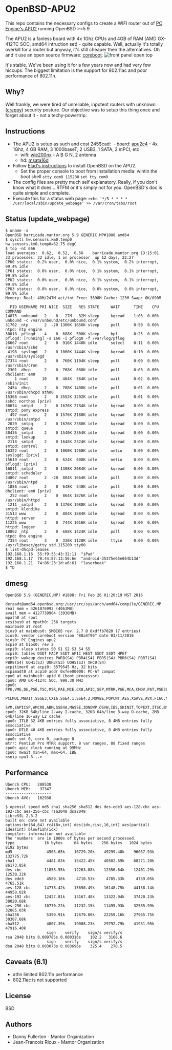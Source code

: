 # OpenBSD-APU2
This repo contains the necessary configs to create a WIFI router out of [PC Engine's APU2](http://pcengines.ch/apu2c4.htm) running OpenBSD >=5.9.

The APU2 is a fanless board with 4x 1Ghz CPUs and 4GB of RAM (AMD GX-412TC SOC, amd64 intruction set) - quite capable. Well, actually it's totally overkill for a router but anyway, it's still cheaper then the alternatives. Oh and it use an open source firmware: [coreboot](https://www.coreboot.org).
![front panel open top](https://raw.githubusercontent.com/northox/openbsd-apu2/master/front-open.jpeg)

It's stable. We've been using it for a few years now and had very few hiccups. The biggest limitation is the support for 802.11ac and poor performance of 802.11n.

## Why? 
Well frankly, we were tired of unreliable, inpotent routers with unknown ([crappy](https://www.helpnetsecurity.com/2019/09/17/vulnerabilities-iot-devices/)) security posture. Our objective was to setup this thing once and forget about it - not a techy-powertrip.

## Instructions
- The APU2 is setup as such and cost 245$cad:
  - board: [apu2c4](http://pcengines.ch/apu2c4.htm) - 4x 1Ghz, 4 GB RAM, 3 1000baseT, 2 USB3, 1 SATA, 2 mPCI, etc
  - wifi: [wle200nx](http://pcengines.ch/wle200nx.htm) - A B G N, 2 antenna
  - hd: [msata16d](http://pcengines.ch/msata16d.htm)
- Follow [Elad's instructions](https://github.com/elad/openbsd-apu2) to install OpenBSD on the APU2.
  - Set the proper console to boot from installation media: wintin the boot shell `stty com0 115200` `set tty com0`
- The config files are pretty much self explanatory. Really, if you don't know what it does... RTFM or it's simply not for you. OpenBSD's doc is quite simple and complete.
- Execute this for a status web page: `echo '*/5 * * * * /usr/local/sbin/update_webpage' >> /var/cron/tabs/root`

## Status (update_webpage)
```
$ uname -a
OpenBSD barricade.mantor.org 5.9 GENERIC.MP#1888 amd64
$ sysctl hw.sensors.km0.temp0
hw.sensors.km0.temp0=62.75 degC
$ top -nC 666
load averages:  0.62,  0.52,  0.56    barricade.mantor.org 13:15:01
33 processes: 32 idle, 1 on processor  up 12 days, 22:27
CPU0 states:  0.2% user,  0.0% nice,  0.1% system,  0.2% interrupt, 99.4% idle
CPU1 states:  0.0% user,  0.0% nice,  0.1% system,  0.1% interrupt, 99.8% idle
CPU2 states:  0.0% user,  0.0% nice,  0.1% system,  0.1% interrupt, 99.8% idle
CPU3 states:  0.0% user,  0.0% nice,  0.0% system,  0.0% interrupt, 99.9% idle
Memory: Real: 48M/247M act/tot Free: 3698M Cache: 123M Swap: 0K/890M

  PID USERNAME PRI NICE  SIZE   RES STATE     WAIT      TIME    CPU COMMAND
14875 _unbound   2    0   27M   32M sleep     kqread    1:03  0.00% unbound -c /var/unbound/etc/unbound.conf
31702 _ntp       2  -20 1300K 1656K sleep     poll      0:50  0.00% ntpd: ntp engine
30018 _pflogd    4    0  688K  508K sleep     bpf       0:25  0.00% pflogd: [running] -s 160 -i pflog0 -f /var/log/pflog
26667 root       2    0  916K 1440K idle      select    0:11  0.00% /usr/sbin/sshd
 4198 _syslogd   2    0 1060K 1444K sleep     kqread    0:10  0.00% /usr/sbin/syslogd
27374 root       2    0  760K 1104K sleep     poll      0:09  0.00% /usr/sbin/cron
 2301 _dhcp      2    0  768K  680K idle      poll      0:03  0.00% dhclient: em0
    1 root      10    0  464K  564K idle      wait      0:02  0.00% /sbin/init
 2454 _dhcp      2    0  708K 1400K idle      poll      0:01  0.00% /usr/sbin/dhcpd athn0
15368 root       2    0 3552K 3292K idle      poll      0:01  0.00% sshd: northox [priv]
30674 _smtpd     2    0 1676K 2784K idle      kqread    0:00  0.00% smtpd: pony express
  497 root       2    0 1576K 2180K idle      kqread    0:00  0.00% /usr/sbin/smtpd
 2020 _smtpq     2    0 1676K 2380K idle      kqread    0:00  0.00% smtpd: queue
30436 _smtpd     2    0 1540K 2364K idle      kqread    0:00  0.00% smtpd: lookup
 2118 _smtpd     2    0 1648K 2324K idle      kqread    0:00  0.00% smtpd: control
16322 root       2    0 1060K 1268K idle      netio     0:00  0.00% syslogd: [priv]
15619 root       2    0  624K  608K idle      netio     0:00  0.00% pflogd: [priv]
16011 _smtpd     2    0 1308K 2084K idle      kqread    0:00  0.00% smtpd: scheduler
24867 root       2  -20  804K 1664K idle      poll      0:00  0.00% /usr/sbin/ntpd
 1856 root       2    0  648K  548K idle      poll      0:00  0.00% dhclient: em0 [priv]
  252 root       2    0  864K 1876K idle      kqread    0:00  0.00% /usr/sbin/httpd
 1211 _smtpd     2    0 1376K 1988K idle      kqread    0:00  0.00% smtpd: klondike
31513 www        2    0  884K 1884K idle      kqread    0:00  0.00% httpd: server
11225 www        2    0  744K 1616K idle      kqread    0:00  0.00% httpd: logger
18802 _ntp       2    0  688K 1424K idle      poll      0:00  0.00% ntpd: dns engine
 7354 root       3    0  336K 1120K idle      ttyin     0:00  0.00% /usr/libexec/getty std.115200 tty00
$ list-dhcpd-leases
192.168.1.16  55:f9:35:43:32:11  "iPad"
192.168.1.17  78:44:87:13:56:6e  "android-35375e65e664b13d"
192.168.1.21  74:86:23:1d:a6:61  "laserbeak"
$ ^D
```

## dmesg
```
OpenBSD 5.9 (GENERIC.MP) #1888: Fri Feb 26 01:20:19 MST 2016
    deraadt@amd64.openbsd.org:/usr/src/sys/arch/amd64/compile/GENERIC.MP
real mem = 4261076992 (4063MB)
avail mem = 4127739904 (3936MB)
mpath0 at root
scsibus0 at mpath0: 256 targets
mainbus0 at root
bios0 at mainbus0: SMBIOS rev. 2.7 @ 0xdffb7020 (7 entries)
bios0: vendor coreboot version "88a4f96" date 03/11/2016
bios0: PC Engines apu2
acpi0 at bios0: rev 2
acpi0: sleep states S0 S1 S2 S3 S4 S5
acpi0: tables DSDT FACP SSDT APIC HEST SSDT SSDT HPET
acpi0: wakeup devices PWRB(S4) PBR4(S4) PBR5(S4) PBR6(S4) PBR7(S4) PBR8(S4) UOH1(S3) UOH3(S3) UOH5(S3) XHC0(S4)
acpitimer0 at acpi0: 3579545 Hz, 32 bits
acpimadt0 at acpi0 addr 0xfee00000: PC-AT compat
cpu0 at mainbus0: apid 0 (boot processor)
cpu0: AMD GX-412TC SOC, 998.30 MHz
cpu0: FPU,VME,DE,PSE,TSC,MSR,PAE,MCE,CX8,APIC,SEP,MTRR,PGE,MCA,CMOV,PAT,PSE36,CFLUSH,MMX,FXSR,SSE,SSE2,HTT,SSE3,
  PCLMUL,MWAIT,SSSE3,CX16,SSE4.1,SSE4.2,MOVBE,POPCNT,AES,XSAVE,AVX,F16C,NXE,MMXX,FFXSR,PAGE1GB,LONG,LAHF,CMPLEG,
  SVM,EAPICSP,AMCR8,ABM,SSE4A,MASSE,3DNOWP,OSVW,IBS,SKINIT,TOPEXT,ITSC,BMI1
cpu0: 32KB 64b/line 2-way I-cache, 32KB 64b/line 8-way D-cache, 2MB 64b/line 16-way L2 cache
cpu0: ITLB 32 4KB entries fully associative, 8 4MB entries fully associative
cpu0: DTLB 40 4KB entries fully associative, 8 4MB entries fully associative
cpu0: smt 0, core 0, package 0
mtrr: Pentium Pro MTRR support, 8 var ranges, 88 fixed ranges
cpu0: apic clock running at 99MHz
cpu0: mwait min=64, max=64, IBE
<snip cpu1-3...>
```

## Performance
```
Ubench CPU:   288530
Ubench MEM:    37347
--------------------
Ubench AVG:   162938
```

```
$ openssl speed md5 sha1 sha256 sha512 des des-ede3 aes-128-cbc aes-192-cbc aes-256-cbc rsa2048 dsa2048
LibreSSL 2.3.2
built on: date not available
options:bn(64,64) rc4(8x,int) des(idx,cisc,16,int) aes(partial) idea(int) blowfish(idx) 
compiler: information not available
The 'numbers' are in 1000s of bytes per second processed.
type             16 bytes     64 bytes    256 bytes   1024 bytes   8192 bytes
md5               4565.65k    16729.20k    49299.48k    96037.93k   132775.72k
sha1              4481.83k    15422.45k    40502.69k    68271.20k    86173.85k
des cbc          11858.55k    12263.08k    12356.64k    12401.29k    12530.22k
des ede3          4589.16k     4710.53k     4785.33k     4759.05k     4765.51k
aes-128 cbc      14778.42k    15650.49k    16148.75k    44138.14k    44958.02k
aes-192 cbc      12427.81k    13167.48k    13322.04k    37420.23k    38020.68k
aes-256 cbc      10770.22k    11232.15k    11495.93k    32585.99k    32885.03k
sha256            5399.91k    12679.80k    22259.16k    27965.75k    30307.68k
sha512            4807.39k    19008.23k    29792.79k    41931.95k    47916.40k
                  sign    verify    sign/s verify/s
rsa 2048 bits 0.009785s 0.000316s    102.2   3168.6
                  sign    verify    sign/s verify/s
dsa 2048 bits 0.003073s 0.003696s    325.4    270.5
```

## Caveats (6.1)
- athn limited 802.11n performance
- 802.11ac is not supported

## License
BSD

## Authors
- Danny Fullerton - Mantor Organization
- Jean-Francois Rioux - Mantor Organization
